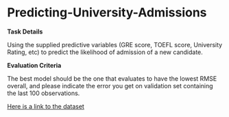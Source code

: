 # Predicting-University-Admissions
**Task Details**

Using the supplied predictive variables (GRE score, TOEFL score, University Rating, etc) to predict the likelihood of admission of a new candidate.

**Evaluation Criteria**

The best model should be the one that evaluates to have the lowest RMSE overall, and please indicate the error you get on validation set containing the last 100 observations.

[Here is a link to the dataset](https://www.kaggle.com/mohansacharya/graduate-admissions/tasks?taskId=6)
